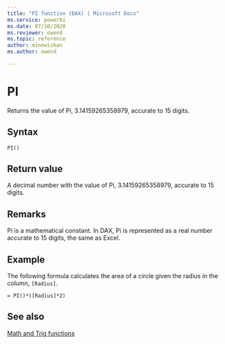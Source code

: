 ```yaml
---
title: "PI function (DAX) | Microsoft Docs"
ms.service: powerbi 
ms.date: 07/10/2020
ms.reviewer: owend
ms.topic: reference
author: minewiskan
ms.author: owend

---
```

# PI

Returns the value of Pi, 3.14159265358979, accurate to 15 digits.  
  
## Syntax  
  
```dax
PI()  
```
  
## Return value

A decimal number with the value of Pi, 3.14159265358979, accurate to 15 digits.  
  
## Remarks

Pi is a mathematical constant. In DAX, Pi is represented as a real number accurate to 15 digits, the same as Excel.  
  
## Example

The following formula calculates the area of a circle given the radius in the column, `[Radius]`.  
  
```dax
= PI()*([Radius]*2)  
```
  
## See also

[Math and Trig functions](math-and-trig-functions-dax.md)  
